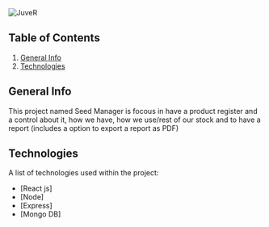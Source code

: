 
 <img src="![img login](https://github.com/camj10/seed_para_alzar/blob/master/client/src/assets/img/login.jpeg)" alt="JuveR" width="300px">


## Table of Contents
1. [General Info](#general-info)
2. [Technologies](#technologies)

## General Info
This project named Seed Manager is focous in have a product register and a control about it, how we have, how we use/rest of our stock and to have a report
(includes a option to export a report as PDF)

## Technologies
A list of technologies used within the project:
* [React js]
* [Node]
* [Express]
* [Mongo DB]
